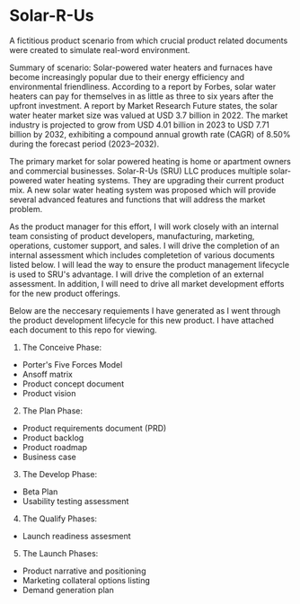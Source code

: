 # Solar-R-Us
A fictitious product scenario from which crucial product related documents were created to simulate real-word environment. 

Summary of scenario: Solar-powered water heaters and furnaces have become increasingly popular due to their energy efficiency and environmental friendliness. According to a report by
Forbes, solar water heaters can pay for themselves in as little as three to six years after the upfront investment. A report by Market Research Future states, the solar water heater market size was valued at USD 3.7 billion in 2022. The market industry is projected to grow from USD 4.01 billion in 2023 to USD 7.71 billion by 2032, exhibiting a compound annual growth rate (CAGR) of 8.50% during the forecast period (2023–2032).

The primary market for solar powered heating is home or apartment owners and commercial businesses. Solar-R-Us (SRU) LLC produces multiple solar-powered water heating systems. They are upgrading their current product mix. A new solar water heating system was proposed which will provide several advanced features and functions that will address the market problem.

As the product manager for this effort, I will work closely with an internal team consisting of product developers, manufacturing, marketing, operations, customer support, and sales. I will drive the completion of an internal assessment which includes completetion of various documents listed below. I will lead the way to ensure the product management lifecycle is used to SRU's advantage. I will drive the completion of an external assessment. In addition, I will need to drive all market development efforts for the new product offerings.

Below are the neccesary requiements I have generated as I went through the product development lifecycle for this new product. I have attached each document to this repo for viewing. 

1) The Conceive Phase:
  - Porter's Five Forces Model
  - Ansoff matrix
  - Product concept document
  - Product vision
2) The Plan Phase:
  - Product requirements document (PRD)
  - Product backlog
  - Product roadmap
  - Business case
3) The Develop Phase:
  - Beta Plan
  - Usability testing assessment
4) The Qualify Phases:
  - Launch readiness assesment
5) The Launch Phases:
  - Product narrative and positioning
  - Marketing collateral options listing
  - Demand generation plan
